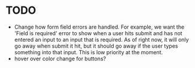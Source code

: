 # TODO

- Change how form field errors are handled. For example, we want the 'Field is required' error to show when a user hits submit and has not entered an input to an input that is required. As of right now, it will only go away when submit it hit, but it should go away if the user types something into that input. This is low priority at the moment.
- hover over color change for buttons?

